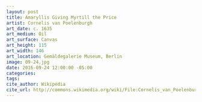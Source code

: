 ```yaml
---
layout: post
title: Amaryllis Giving Myrtill the Price
artist: Cornelis van Poelenburgh
art_date: c. 1635
art_medium: Oil
art_surface: Canvas
art_height: 115
art_width: 146
art_location: Gemäldegalerie Museum, Berlin
image: 09-24.jpg
date: 2016-09-24 12:00:00 -05:00
categories:
tags:
cite_author: Wikipedia
cite_url: http://commons.wikimedia.org/wiki/File:Cornelis_van_Poelenburch_-_Amaryllis_Giving_Myrtill_the_Price_-_WGA18001.jpg
---
```

